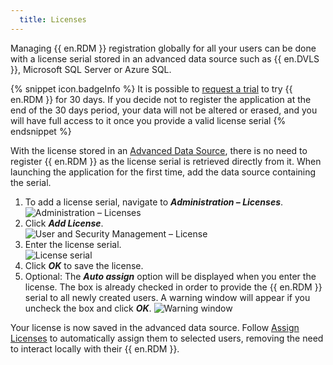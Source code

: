 ```yaml
---
  title: Licenses
---
```

Managing {{ en.RDM }} registration globally for all your users can be done with a license serial stored in an advanced data source such as {{ en.DVLS }}, Microsoft SQL Server or Azure SQL. 

{% snippet icon.badgeInfo %} 
It is possible to [request a trial](/rdm/mac/installation/client/registration/trial-request/) to try {{ en.RDM }} for 30 days. If you decide not to register the application at the end of the 30 days period, your data will not be altered or erased, and you will have full access to it once you provide a valid license serial 
{% endsnippet %}
 

With the license stored in an [Advanced Data Source](/rdm/mac/data-sources/data-sources-types/advanced-data-sources/), there is no need to register {{ en.RDM }} as the license serial is retrieved directly from it. When launching the application for the first time, add the data source containing the serial.  

1. To add a license serial, navigate to ***Administration – Licenses***.  
![Administration – Licenses](https://webdevolutions.blob.core.windows.net/docs/en/rdm/mac/RDMMac6031.png) 
1. Click ***Add License***.  
![User and Security Management – License](https://webdevolutions.blob.core.windows.net/docs/en/rdm/mac/RDMMac6032.png) 
1. Enter the license serial.  
![License serial](https://webdevolutions.blob.core.windows.net/docs/en/rdm/mac/RDMMac6033.png)
1. Click ***OK*** to save the license.
1. Optional: The ***Auto assign*** option will be displayed when you enter the license. The box is already checked in order to provide the {{ en.RDM }} serial to all newly created users. A warning window will appear if you uncheck the box and click ***OK***.
![Warning window](https://webdevolutions.blob.core.windows.net/docs/en/rdm/mac/RDMMac6030.png)  

Your license is now saved in the advanced data source. Follow [Assign Licenses](/rdm/mac/commands/administration/licenses/assign/) to automatically assign them to selected users, removing the need to interact locally with their {{ en.RDM }}. 
